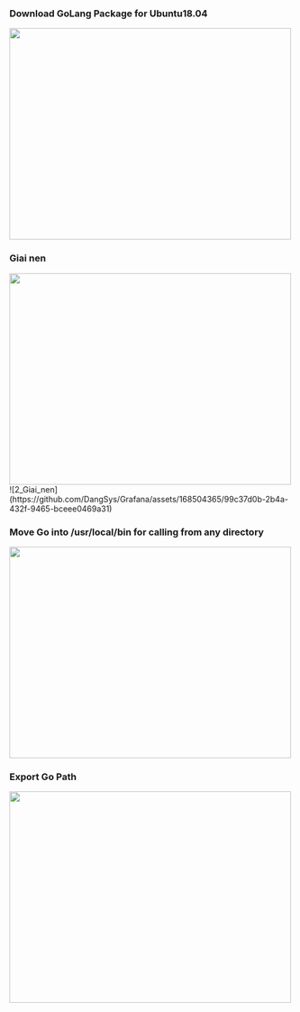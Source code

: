 <h3>Download GoLang Package for Ubuntu18.04</h3>
<img src="https://github.com/DangSys/Grafana/assets/168504365/08d1518b-67e7-49c6-aef4-9294073a8a6c" width=500, height=375 />

<h3>Giai nen</h3>
<img src="https://github.com/DangSys/Grafana/assets/168504365/99c37d0b-2b4a-432f-9465-bceee0469a31" width=500, height=375 />
![2_Giai_nen](https://github.com/DangSys/Grafana/assets/168504365/99c37d0b-2b4a-432f-9465-bceee0469a31)

<h3>Move Go into /usr/local/bin for calling from any directory</h3>
<img src="https://github.com/DangSys/Grafana/assets/168504365/6cc748b3-9ae0-4729-8749-76c11051c5cc" width=500, height=375 />

<h3>Export Go Path</h3>
<img src="https://github.com/DangSys/Grafana/assets/168504365/2ab0f263-b380-4b3b-94c4-4c731613f44d" width=500, height=375/>




